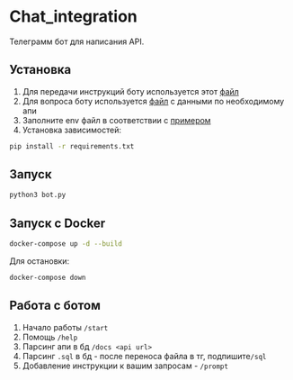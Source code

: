 # Chat_integration

Телеграмм бот для написания API.

## Установка

1. Для передачи инструкций боту используется этот [файл](instruction.txt)
2. Для вопроса боту используется [файл](api_data.txt) с данными по необходимому апи
3. Заполните env файл в соответствии с [примером](env_example)
4. Установка зависимостей:
```bash
pip install -r requirements.txt
```

## Запуск
```bash
python3 bot.py
```

## Запуск с Docker
```bash
docker-compose up -d --build
```

Для остановки:
```bash
docker-compose down
```

## Работа с ботом

1. Начало работы `/start`
2. Помощь `/help`
3. Парсинг апи в бд `/docs <api url>`
4. Парсинг `.sql` в бд - после переноса файла в тг, подпишите`/sql`
5. Добавление инструкции к вашим запросам - `/prompt`